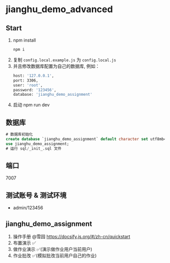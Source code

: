 # jianghu_demo_advanced

## Start

1. npm install
   ```bash
   npm i
   ```
2. 复制 `config.local.example.js` 为 `config.local.js`
3. 并且修改数据库配置为自己的数据库, 例如：
   ```bash
   host: '127.0.0.1',
   port: 3306,
   user: 'root',
   password: '123456',
   database: 'jianghu_demo_assignment'
   ```
4. 启动 npm run dev

## 数据库

```sql
# 数据库初始化
create database `jianghu_demo_assignment` default character set utf8mb4 collate utf8mb4_bin;
use jianghu_demo_assignment;
# 运行 sql/_init_.sql 文件
```

## 端口

7007

## 测试账号 & 测试环境

- admin/123456

## jianghu_demo_assignment

1. 操作手册 @雪园 https://docsify.js.org/#/zh-cn/quickstart
2. 布置演示 ✅
3. 做作业演示 ✅(演示做作业用户当前用户)
4. 作业批改 ✅(模拟批改当前用户自己的作业)
